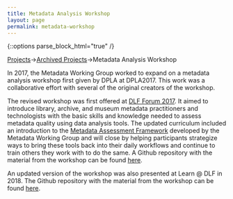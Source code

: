 ```yaml
---
title: Metadata Analysis Workshop
layout: page
permalink: metadata-workshop
---
```


{::options parse_block_html="true" /}

<a href="/Sandbox/projects">Projects</a>-><a href="/Sandbox/projects-archived">Archived Projects</a>->Metadata Analysis Workshop

In 2017, the Metadata Working Group worked to expand on a metadata analysis workshop first given by DPLA at DPLA2017. This work was a collaborative effort with several of the original creators of the workshop.

The revised workshop was first offered at [DLF Forum 2017](https://forum2017.diglib.org/). It aimed to introduce library, archive, and museum metadata practitioners and technologists with the basic skills and knowledge needed to assess metadata quality using data analysis tools. The updated curriculum included an introduction to the [Metadata Assessment Framework](/Sandbox/framework) developed by the Metadata Working Group and will close by helping participants strategize ways to bring these tools back into their daily workflows and continue to train others they work with to do the same. A Github repository with the material from the workshop can be found [here](https://github.com/DLFMetadataAssessment/DLFMetadataQAWorkshop17).

An updated version of the workshop was also presented at Learn @ DLF in 2018. The Github repository with the material from the workshop can be found [here](https://github.com/DLFMetadataAssessment/2018MetadataAnalysisWorkshop).

